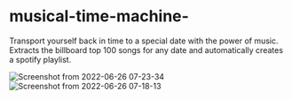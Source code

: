 # musical-time-machine-
Transport yourself back in time to a special date with the power of music. Extracts the billboard top 100 songs for any date and automatically creates a spotify playlist.

 ![Screenshot from 2022-06-26 07-23-34](https://user-images.githubusercontent.com/102254727/175812115-96a45532-c648-4785-9c06-d2d5aef674cd.png)
![Screenshot from 2022-06-26 07-18-13](https://user-images.githubusercontent.com/102254727/175812120-f66834e6-2e87-4cba-ba6f-ee5dc8bf6d70.png)
